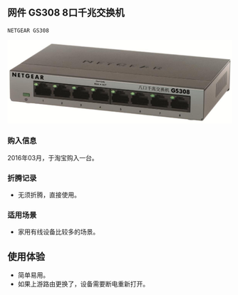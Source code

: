 ## 网件 GS308 8口千兆交换机

    NETGEAR GS308

![NETGEAR GS308](../assets/device/netgear-gs308.jpg)

### 购入信息

2016年03月，于淘宝购入一台。

### 折腾记录

- 无须折腾，直接使用。

### 适用场景

- 家用有线设备比较多的场景。

## 使用体验

- 简单易用。
- 如果上游路由更换了，设备需要断电重新打开。